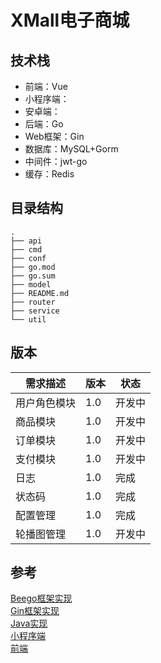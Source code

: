 <!--
 * @Description: 
 * @Author: neozhang
 * @Date: 2022-06-06 22:23:01
 * @LastEditors: neozhang
 * @LastEditTime: 2022-06-06 22:45:19
-->
# XMall电子商城  

## 技术栈  

- 前端：Vue  
- 小程序端：  
- 安卓端：  
- 后端：Go
- Web框架：Gin  
- 数据库：MySQL+Gorm  
- 中间件：jwt-go  
- 缓存：Redis

## 目录结构  

```
.
├── api
├── cmd
├── conf
├── go.mod
├── go.sum
├── model
├── README.md
├── router
├── service
└── util
```

## 版本  

|  需求描述   | 版本  | 状态  |
|  ----  | ----  | ----  |
| 用户角色模块  | 1.0 | 开发中 |
| 商品模块  | 1.0 | 开发中 |
| 订单模块  | 1.0 | 开发中 |
| 支付模块  | 1.0 | 开发中 |
| 日志  | 1.0 | 完成 |
| 状态码  | 1.0 | 完成 |
| 配置管理  | 1.0 | 完成 |
| 轮播图管理  | 1.0 | 开发中 |

## 参考  

[Beego框架实现](https://github.com/xuyisu/mi-beego)  
[Gin框架实现](https://github.com/congz666/cmall-go)  
[Java实现](https://github.com/glzjin/XiaoMiShop)  
[小程序端](https://github.com/JoeWrights/wxapp-mi-mall)  
[前端](https://github.com/congz666/cmall-vue)